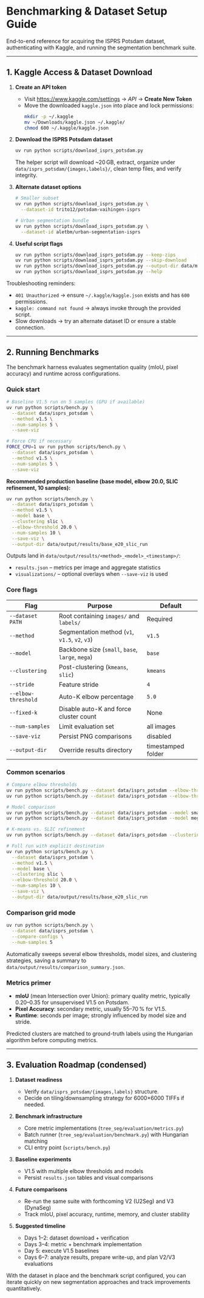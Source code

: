 # Benchmarking & Dataset Setup Guide

End-to-end reference for acquiring the ISPRS Potsdam dataset, authenticating with Kaggle, and running the segmentation benchmark suite.

---

## 1. Kaggle Access & Dataset Download

1. **Create an API token**
   - Visit https://www.kaggle.com/settings → *API* → **Create New Token**
   - Move the downloaded `kaggle.json` into place and lock permissions:
     ```bash
     mkdir -p ~/.kaggle
     mv ~/Downloads/kaggle.json ~/.kaggle/
     chmod 600 ~/.kaggle/kaggle.json
     ```

2. **Download the ISPRS Potsdam dataset**
   ```bash
   uv run python scripts/download_isprs_potsdam.py
   ```
   The helper script will download ~20 GB, extract, organize under `data/isprs_potsdam/{images,labels}/`, clean temp files, and verify integrity.

3. **Alternate dataset options**
   ```bash
   # Smaller subset
   uv run python scripts/download_isprs_potsdam.py \
     --dataset-id trito12/potsdam-vaihingen-isprs

   # Urban segmentation bundle
   uv run python scripts/download_isprs_potsdam.py \
     --dataset-id aletbm/urban-segmentation-isprs
   ```

4. **Useful script flags**
   ```bash
   uv run python scripts/download_isprs_potsdam.py --keep-zips        # retain archives
   uv run python scripts/download_isprs_potsdam.py --skip-download    # re-organize only
   uv run python scripts/download_isprs_potsdam.py --output-dir data/my_custom_dir
   uv run python scripts/download_isprs_potsdam.py --help
   ```

Troubleshooting reminders:
- `401 Unauthorized` → ensure `~/.kaggle/kaggle.json` exists and has `600` permissions.
- `kaggle: command not found` → always invoke through the provided script.
- Slow downloads → try an alternate dataset ID or ensure a stable connection.

---

## 2. Running Benchmarks

The benchmark harness evaluates segmentation quality (mIoU, pixel accuracy) and runtime across configurations.

### Quick start
```bash
# Baseline V1.5 run on 5 samples (GPU if available)
uv run python scripts/bench.py \
  --dataset data/isprs_potsdam \
  --method v1.5 \
  --num-samples 5 \
  --save-viz

# Force CPU if necessary
FORCE_CPU=1 uv run python scripts/bench.py \
  --dataset data/isprs_potsdam \
  --method v1.5 \
  --num-samples 5 \
  --save-viz
```

**Recommended production baseline (base model, elbow 20.0, SLIC refinement, 10 samples):**

```bash
uv run python scripts/bench.py \
  --dataset data/isprs_potsdam \
  --method v1.5 \
  --model base \
  --clustering slic \
  --elbow-threshold 20.0 \
  --num-samples 10 \
  --save-viz \
  --output-dir data/output/results/base_e20_slic_run
```

Outputs land in `data/output/results/<method>_<model>_<timestamp>/`:
- `results.json` – metrics per image and aggregate statistics
- `visualizations/` – optional overlays when `--save-viz` is used

### Core flags

| Flag | Purpose | Default |
|------|---------|---------|
| `--dataset PATH` | Root containing `images/` and `labels/` | Required |
| `--method` | Segmentation method (`v1`, `v1.5`, `v2`, `v3`) | `v1.5` |
| `--model` | Backbone size (`small`, `base`, `large`, `mega`) | `base` |
| `--clustering` | Post-clustering (`kmeans`, `slic`) | `kmeans` |
| `--stride` | Feature stride | `4` |
| `--elbow-threshold` | Auto-K elbow percentage | `5.0` |
| `--fixed-k` | Disable auto-K and force cluster count | None |
| `--num-samples` | Limit evaluation set | all images |
| `--save-viz` | Persist PNG comparisons | disabled |
| `--output-dir` | Override results directory | timestamped folder |

### Common scenarios

```bash
# Compare elbow thresholds
uv run python scripts/bench.py --dataset data/isprs_potsdam --elbow-threshold 2.5 --num-samples 5
uv run python scripts/bench.py --dataset data/isprs_potsdam --elbow-threshold 20.0 --num-samples 5

# Model comparison
uv run python scripts/bench.py --dataset data/isprs_potsdam --model small --num-samples 5
uv run python scripts/bench.py --dataset data/isprs_potsdam --model mega --num-samples 5

# K-means vs. SLIC refinement
uv run python scripts/bench.py --dataset data/isprs_potsdam --clustering slic --num-samples 5

# Full run with explicit destination
uv run python scripts/bench.py \
  --dataset data/isprs_potsdam \
  --method v1.5 \
  --model base \
  --clustering slic \
  --elbow-threshold 20.0 \
  --num-samples 10 \
  --save-viz \
  --output-dir data/output/results/base_e20_slic_run
```

### Comparison grid mode

```bash
uv run python scripts/bench.py \
  --dataset data/isprs_potsdam \
  --compare-configs \
  --num-samples 5
```

Automatically sweeps several elbow thresholds, model sizes, and clustering strategies, saving a summary to `data/output/results/comparison_summary.json`.

### Metrics primer
- **mIoU** (mean Intersection over Union): primary quality metric, typically 0.20–0.35 for unsupervised V1.5 on Potsdam.
- **Pixel Accuracy**: secondary metric, usually 55–70 % for V1.5.
- **Runtime**: seconds per image; strongly influenced by model size and stride.

Predicted clusters are matched to ground-truth labels using the Hungarian algorithm before computing metrics.

---

## 3. Evaluation Roadmap (condensed)

1. **Dataset readiness**
   - Verify `data/isprs_potsdam/{images,labels}` structure.
   - Decide on tiling/downsampling strategy for 6000×6000 TIFFs if needed.

2. **Benchmark infrastructure**
   - Core metric implementations (`tree_seg/evaluation/metrics.py`)
   - Batch runner (`tree_seg/evaluation/benchmark.py`) with Hungarian matching
   - CLI entry point (`scripts/bench.py`)

3. **Baseline experiments**
   - V1.5 with multiple elbow thresholds and models
   - Persist `results.json` tables and visual comparisons

4. **Future comparisons**
   - Re-run the same suite with forthcoming V2 (U2Seg) and V3 (DynaSeg)
   - Track mIoU, pixel accuracy, runtime, memory, and cluster stability

5. **Suggested timeline**
   - Days 1–2: dataset download + verification
   - Days 3–4: metric + benchmark implementation
   - Day 5: execute V1.5 baselines
   - Days 6–7: analyze results, prepare write-up, and plan V2/V3 evaluations

With the dataset in place and the benchmark script configured, you can iterate quickly on new segmentation approaches and track improvements quantitatively.
